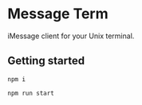 # Message Term
iMessage client for your Unix terminal.

## Getting started

```npm i```

```npm run start```
